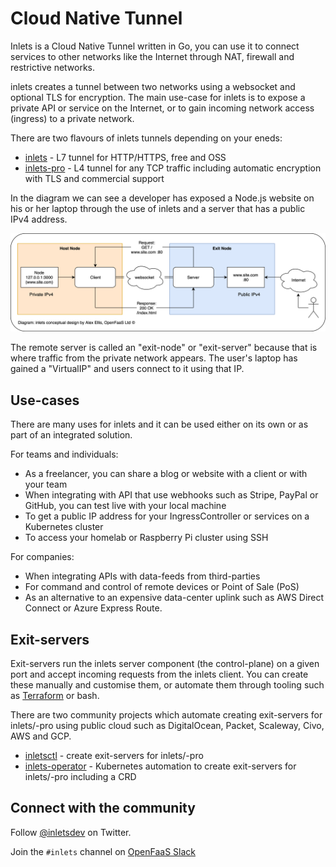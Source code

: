 # Cloud Native Tunnel

Inlets is a Cloud Native Tunnel written in Go, you can use it to connect services to other networks like the Internet through NAT, firewall and restrictive networks.

inlets creates a tunnel between two networks using a websocket and optional TLS for encryption. The main use-case for inlets is to expose a private API or service on the Internet, or to gain incoming network access (ingress) to a private network.

There are two flavours of inlets tunnels depending on your eneds:

* [inlets](https://github.com/inlets/inlets) - L7 tunnel for HTTP/HTTPS, free and OSS
* [inlets-pro](https://github.com/inlets/inlets-pro) - L4 tunnel for any TCP traffic including automatic encryption with TLS and commercial support

In the diagram we can see a developer has exposed a Node.js website on his or her laptop through the use of inlets and a server that has a public IPv4 address.

![Conceptual diagram for inlets](images/conceptual.png)

The remote server is called an "exit-node" or "exit-server" because that is where traffic from the private network appears. The user's laptop has gained a "VirtualIP" and users connect to it using that IP.

## Use-cases

There are many uses for inlets and it can be used either on its own or as part of an integrated solution. 

For teams and individuals:

* As a freelancer, you can share a blog or website with a client or with your team
* When integrating with API that use webhooks such as Stripe, PayPal or GitHub, you can test live with your local machine
* To get a public IP address for your IngressController or services on a Kubernetes cluster
* To access your homelab or Raspberry Pi cluster using SSH

For companies:

* When integrating APIs with data-feeds from third-parties
* For command and control of remote devices or Point of Sale (PoS)
* As an alternative to an expensive data-center uplink such as AWS Direct Connect or Azure Express Route.

## Exit-servers

Exit-servers run the inlets server component (the control-plane) on a given port and accept incoming requests from the inlets client. You can create these manually and customise them, or automate them through tooling such as [Terraform](https://www.terraform.io) or bash.

There are two community projects which automate creating exit-servers for inlets/-pro using public cloud such as DigitalOcean, Packet, Scaleway, Civo, AWS and GCP.

* [inletsctl](https://github.com/inlets/inletsctl)  - create exit-servers for inlets/-pro
* [inlets-operator](https://github.com/inlets/inlets-operator) - Kubernetes automation to create exit-servers for inlets/-pro including a CRD

## Connect with the community

Follow [@inletsdev](https://twitter.com/inletsdev) on Twitter.

Join the `#inlets` channel on [OpenFaaS Slack](https://slack.openfaas.io/)